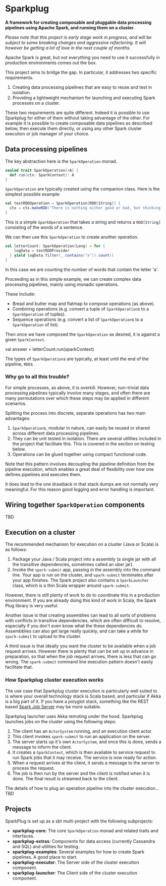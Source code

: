 # Sparkplug

**A framework for creating composable and pluggable data processing pipelines using Apache Spark, and running them on a cluster.**

*Please note that this project is early stage work in progress, and will be subject to some breaking changes and aggressive refactoring. It will however be getting a lot of love in the next couple of months.*

Apache Spark is great, but not everything you need to use it successfully in production environments comes out the box.

This project aims to bridge the gap. In particular, it addresses two specific requirements.

1. Creating data processing pipelines that are easy to reuse and test in isolation.
2. Providing a lightweight mechanism for launching and executing Spark processes on a cluster. 

These two requirements are quite different. Indeed it is possible to use Sparkplug for either of them without taking advantage of the other. For example it is possible to create composable data pipelines as described below, then execute them directly, or using any other Spark cluster execution or job manager of your choice.

## Data processing pipelines

The key abstraction here is the `SparkOperation` monad.

```scala
sealed trait SparkOperation[+A] {
  def run(ctx: SparkContext): A
}
```

`SparkOperation` are typically created using the companion class. Here is the simplest possible example:

```scala
val textRDDOperation = SparkOperation[RDD[String]] {
  ctx ⇒ ctx.makeRDD("There is nothing either good or bad, but thinking makes it so".split(' '))
}
```

This is a simple `SparkOperation` that takes a string and returns a `RDD[String]` consisting of the words of a sentence.

We can then use this `SparkOperation` to create another operation.

```scala
val letterCount: SparkOperation[Long] = for {
    logData ← textRDDProvider
  } yield logData.filter(_.contains("a")).count()
}
```

In this case we are counting the number of words that contain the letter 'a'.

Proceeding as in this simple example, we can create complex data processing pipelines, mainly using monadic operations. 

These include:

* Bread and butter map and flatmap to compose operations (as above).
* Combining operations (e.g. convert a tuple of `SparkOperation`s to a `SparkOperation` of tuples).
* Sequence operations (e.g. convert a list of `SparkOperation`s to a `SparkOperation` of list). 

Then once we have composed the `SparkOperation` as desired, it is against a given `SparkContext`.

val answer = letterCount.run(sparkContext)

The types of `SparkOperation`s are typically, at least until the end of the pipeline, `RDD`s.

### Why go to all this trouble?

For simple processes, as above, it is overkill. However, non-trivial data processing pipelines typically involve many stages, and often there are many permutations over which these steps may be applied in different scenarios. 

Splitting the process into discrete, separate operations has two main advantages:

1. `SparkOperation`s, modular in nature, can easily be reused or shared across different data processing pipelines.
2. They can be unit tested in isolation. There are several utilities included in the project that facilitate this. This is covered in the section on testing below.
3. Operations can be glued together using compact functional code.

Note that this pattern involves decoupling the pipeline definition from the pipeline execution, which enables a great deal of flexibility over how one defines pipelines and executes them. 

It does lead to the one drawback in that stack dumps are not normally very meaningful. For this reason good logging and error handling is important.

## Wiring together `SparkOperation` components

TBD

## Execution on a cluster

The recommended mechanism for execution on a cluster (Java or Scala) is as follows:

1. Package your Java / Scala project into a assembly (a single jar with all the transitive dependencies, sometimes called an uber jar).
2. Invoke the `spark-submit` app, passing in the assembly into the command line. Your app is run on the cluster, and `spark-submit` terminates after your app finishes. The Spark project also contains a `SparkLauncher` class, which is a thin Scala wrapper around `spark-submit`.

However, there is still plenty of work to do to coordinate this in a production environment. If you are already doing this kind of work in Scala, the Spark Plug library is very useful.

Another issue is that creating assemblies can lead to all sorts of problems with conflicts in transitive dependencies, which are often difficult to resolve, especially if you don't even know what the these dependencies do. Assembblies can also get large really quickly, and can take a while for `spark-submit` to upload to the cluster.

A third issue is that ideally you want the cluster to be available when a job request arrives. However there is plenty that can be set up in advance in preparation, so that when the job request arrives, there is less that can go wrong. The `spark-submit` command line execution pattern doesn't easily facilitate that.

### How Sparkplug cluster execution works

The use case that Sparkplug cluster execution is particularly well suited to is where your overall technology stack is Scala based, and particular if Akka is a big part of it. If you have a polyglot stack, something like the REST based [Spark Job Server](https://github.com/spark-jobserver/spark-jobserver) may be more suitable.

Sparkplug launcher uses Akka remoting under the hood. Sparkplug launches jobs on the cluster using the following steps:

1. The client has an `ActorSystem` running, and an execution client actor.
2. This client invokes `spark-submit` to run an application on the server.
3. The server starts up it's own `ActorSystem`, and once this is done, sends a message to inform the client.
4. It creates a `SparkContext`, which is then available to service request to run Spark jobs that it may receive. The service is now ready for action. 
5. When a request arrives at the client, it sends a message to the server to process the request.
6. The job is then run by the server and the client is notified when it is done. The final result is streamed back to the client.

The details of how to plug an operation pipeline into the cluster execution... TBD

## Projects

SparkPlug is set up as a sbt multi-project with the following subprojects:

* **sparkplug-core**: The core `SparkOperation` monad and related traits and interfaces.
* **sparkplug-extras**: Components for data access (currently Cassandra and SQL) and utilities for testing.
* **sparkplug-examples**: Several examples for how to create Spark pipelines. A good place to start.
* **sparkplug-executor**: The Server side of the cluster execution component.
* **sparkplug-launcher**: The Client side of the cluster execution component.
